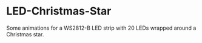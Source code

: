 # LED-Christmas-Star
Some animations for a WS2812-B LED strip with 20 LEDs wrapped around a Christmas star.
